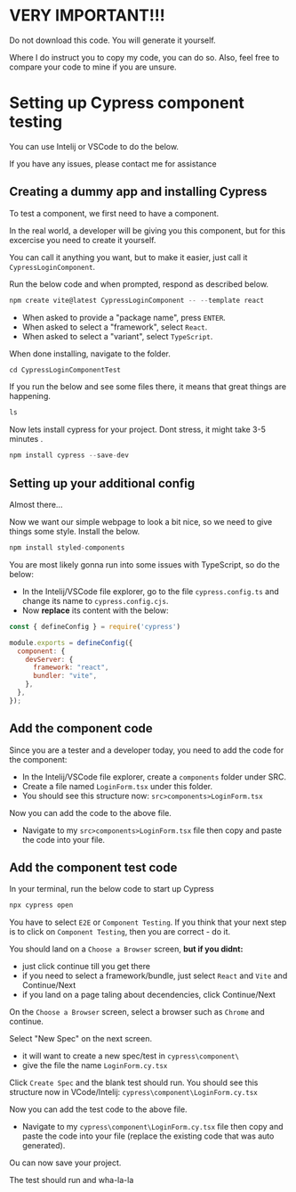 # VERY IMPORTANT!!!
Do not download this code. You will generate it yourself.

Where I do instruct you to copy my code, you can do so. Also, feel free to compare your code to mine if you are unsure.

# Setting up Cypress component testing
You can use Intelij or VSCode to do the below.

If you have any issues, please contact me for assistance

## Creating a dummy app and installing Cypress

To test a component, we first need to have a component. 

In the real world, a developer will be giving you this component, but for this excercise you need to create it yourself. 

You can call it anything you want, but to make it easier, just call it `CypressLoginComponent`.

Run the below code and when prompted, respond as described below.

```js
npm create vite@latest CypressLoginComponent -- --template react
```

- When asked to provide a "package name", press `ENTER`.
- When asked to select a "framework", select `React`.
- When asked to select a "variant", select `TypeScript`.


When done installing, navigate to the folder.

```js
cd CypressLoginComponentTest
```

If you run the below and see some files there, it means that great things are happening.

```js
ls
```

Now lets install cypress for your project. Dont stress, it might take 3-5 minutes .

```js
npm install cypress --save-dev
```

## Setting up your additional config 

Almost there...

Now we want our simple webpage to look a bit nice, so we need to give things some style. Install the below.

```js
npm install styled-components
```

You are most likely gonna run into some issues with TypeScript, so do the below:
- In the Intelij/VSCode file explorer, go to the file `cypress.config.ts` and change its name to `cypress.config.cjs`.
- Now **replace** its content with the below:

```js
const { defineConfig } = require('cypress')

module.exports = defineConfig({
  component: {
    devServer: {
      framework: "react",
      bundler: "vite",
    },
  },
});
``` 

## Add the component code

Since you are a tester and a developer today, you need to add the code for the component:
- In the Intelij/VSCode file explorer, create a `components` folder under SRC.
- Create a file named `LoginForm.tsx` under this folder.
- You should see this structure now: `src>components>LoginForm.tsx`

Now you can add the code to the above file.
- Navigate to my `src>components>LoginForm.tsx` file then copy and paste the code into your file.

   
## Add the component test code

In your terminal, run the below code to start up Cypress

```js
npx cypress open
```

You have to select `E2E` or `Component Testing`. If you think that your next step is to click on `Component Testing`, then you are correct - do it.

You should land on a `Choose a Browser` screen, **but if you didnt:**
- just click continue till you get there
- if you need to select a framework/bundle, just select `React` and `Vite` and Continue/Next
- if you land on a page taling about decendencies, click Continue/Next

On the `Choose a Browser` screen, select a browser such as `Chrome` and continue.

Select "New Spec" on the next screen.
- it will want to create a new spec/test in `cypress\component\`
- give the file the name `LoginForm.cy.tsx`

  
Click `Create Spec` and the blank test should run.
You should see this structure now in VCode/Intelij: `cypress\component\LoginForm.cy.tsx`

Now you can add the test code to the above file.
- Navigate to my `cypress\component\LoginForm.cy.tsx` file then copy and paste the code into your file (replace the existing code that was auto generated).

Ou can now save your project.

The test should run and wha-la-la



